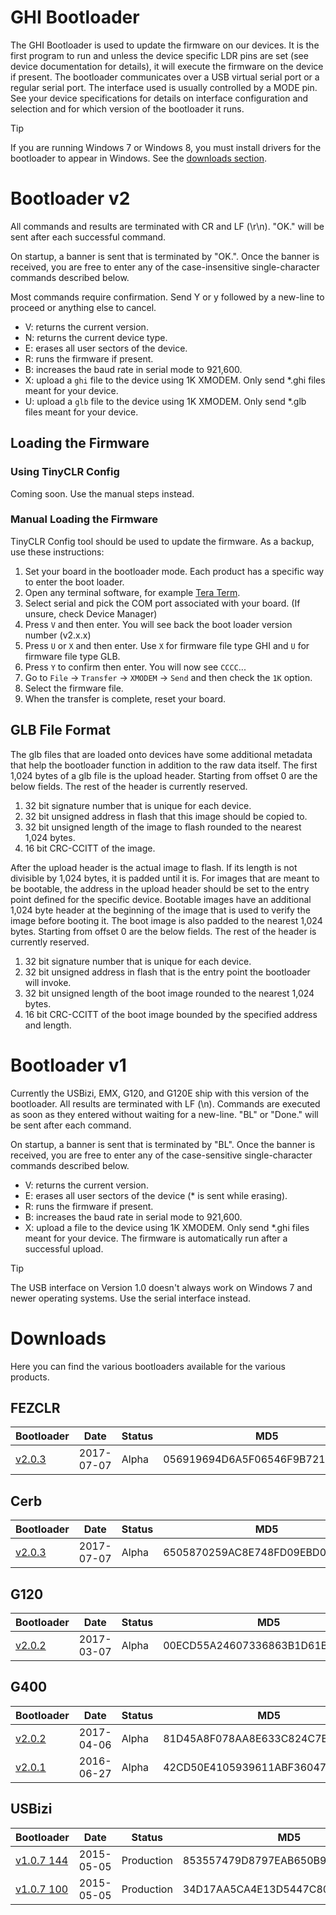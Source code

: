 # GHI Bootloader

The GHI Bootloader is used to update the firmware on our devices. It is the first program to run and unless the device specific LDR pins are set (see device documentation for details), it will execute the firmware on the device if present. The bootloader communicates over a USB virtual serial port or a regular serial port. The interface used is usually controlled by a MODE pin. See your device specifications for details on interface configuration and selection and for which version of the bootloader it runs.

> [!Tip]
> If you are running Windows 7 or Windows 8, you must install drivers for the bootloader to appear in Windows. See the [downloads section](ghi_bootloader.md#usb-drivers).

# Bootloader v2
All commands and results are terminated with CR and LF (\r\n). "OK." will be sent after each successful command.

On startup, a banner is sent that is terminated by "OK.". Once the banner is received, you are free to enter any of the case-insensitive single-character commands described below.

Most commands require confirmation. Send Y or y followed by a new-line to proceed or anything else to cancel.

- V: returns the current version.
- N: returns the current device type.
- E: erases all user sectors of the device.
- R: runs the firmware if present.
- B: increases the baud rate in serial mode to 921,600.
- X: upload a `ghi` file to the device using 1K XMODEM. Only send *.ghi files meant for your device.
- U: upload a `glb` file to the device using 1K XMODEM. Only send *.glb files meant for your device.

## Loading the Firmware

### Using TinyCLR Config
Coming soon. Use the manual steps instead.

### Manual Loading the Firmware
TinyCLR Config tool should be used to update the firmware. As a backup, use these instructions:

1. Set your board in the bootloader mode. Each product has a specific way to enter the boot loader.
2. Open any terminal software, for example [Tera Term](http://ttssh2.osdn.jp/).
3. Select serial and pick the COM port associated with your board. (If unsure, check Device Manager)
4. Press `V` and then enter. You will see back the boot loader version number (v2.x.x)
5. Press `U` or `X` and then enter. Use `X` for firmware file type GHI and `U` for firmware file type GLB. 
6. Press `Y` to confirm then enter. You will now see `CCCC`...
7. Go to `File` -> `Transfer` -> `XMODEM` -> `Send` and then check the `1K` option.
8. Select the firmware file.
9. When the transfer is complete, reset your board.

## GLB File Format
The glb files that are loaded onto devices have some additional metadata that help the bootloader function in addition to the raw data itself. The first 1,024 bytes of a glb file is the upload header. Starting from offset 0 are the below fields. The rest of the header is currently reserved.

1. 32 bit signature number that is unique for each device.
2. 32 bit unsigned address in flash that this image should be copied to.
3. 32 bit unsigned length of the image to flash rounded to the nearest 1,024 bytes.
4. 16 bit CRC-CCITT of the image.

After the upload header is the actual image to flash. If its length is not divisible by 1,024 bytes, it is padded until it is. For images that are meant to be bootable, the address in the upload header should be set to the entry point defined for the specific device. Bootable images have an additional 1,024 byte header at the beginning of the image that is used to verify the image before booting it. The boot image is also padded to the nearest 1,024 bytes. Starting from offset 0 are the below fields. The rest of the header is currently reserved.

1. 32 bit signature number that is unique for each device.
2. 32 bit unsigned address in flash that is the entry point the bootloader will invoke.
3. 32 bit unsigned length of the boot image rounded to the nearest 1,024 bytes.
4. 16 bit CRC-CCITT of the boot image bounded by the specified address and length.

# Bootloader v1
Currently the USBizi, EMX, G120, and G120E ship with this version of the bootloader. All results are terminated with LF (\n). Commands are executed as soon as they entered without waiting for a new-line. "BL" or "Done." will be sent after each command.

On startup, a banner is sent that is terminated by "BL". Once the banner is received, you are free to enter any of the case-sensitive single-character commands described below.

- V: returns the current version.
- E: erases all user sectors of the device (* is sent while erasing).
- R: runs the firmware if present.
- B: increases the baud rate in serial mode to 921,600.
- X: upload a file to the device using 1K XMODEM. Only send *.ghi files meant for your device. The firmware is automatically run after a successful upload.

> [!Tip]
> The USB interface on Version 1.0 doesn't always work on Windows 7 and newer operating systems. Use the serial interface instead.

# Downloads

Here you can find the various bootloaders available for the various products.

## FEZCLR
Bootloader | Date | Status | MD5
--- | --- | --- | ---
[v2.0.3](http://files.ghielectronics.com/downloads/Bootloaders/FEZCLR%20Bootloader%20v2.0.3.dfu) | 2017-07-07 | Alpha | 056919694D6A5F06546F9B721AE141CE

## Cerb
Bootloader | Date | Status | MD5
--- | --- | --- | ---
[v2.0.3](http://files.ghielectronics.com/downloads/Bootloaders/Cerb%20Bootloader%20v2.0.3.dfu) | 2017-07-07 | Alpha | 6505870259AC8E748FD09EBD00796E2E

## G120
Bootloader | Date | Status | MD5
--- | --- | --- | ---
[v2.0.2](http://files.ghielectronics.com/downloads/Bootloaders/G120%20Bootloader%20v2.0.2.ghi) | 2017-03-07 | Alpha | 00ECD55A24607336863B1D61B91C3D86

## G400
Bootloader | Date | Status | MD5
--- | --- | --- | ---
[v2.0.2](http://files.ghielectronics.com/downloads/Bootloaders/G400%20Bootloader%20v2.0.2.bin) | 2017-04-06 | Alpha | 81D45A8F078AA8E633C824C7BB3279DC
[v2.0.1](http://files.ghielectronics.com/downloads/Bootloaders/G400%20Bootloader%20v2.0.1.bin) | 2016-06-27 | Alpha | 42CD50E4105939611ABF360475EBF4E5

## USBizi
Bootloader | Date | Status | MD5
--- | --- | --- | ---
[v1.0.7 144](http://files.ghielectronics.com/downloads/Bootloaders/USBizi%20144%20Bootloader%20v1.0.7.hex) | 2015-05-05 | Production | 853557479D8797EAB650B98E3D333DCF
[v1.0.7 100](http://files.ghielectronics.com/downloads/Bootloaders/USBizi%20100%20Bootloader%20v1.0.7.hex) | 2015-05-05 | Production | 34D17AA5CA4E13D5447C80AB8094D064